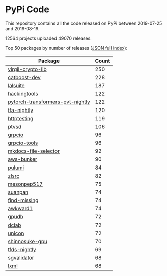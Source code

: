 # PyPi Code

This repository contains all the code released on PyPi between 2019-07-25 and 2019-08-19.

12564 projects uploaded 49070 releases. 

Top 50 packages by number of releases ([JSON full index](./index.json)):

| Package   | Count |
|-----------|-------|
| [virgil-crypto-lib](https://github.com/pypi-data/pypi-code-40/tree/import/virgil-crypto-lib) | 250 |
| [catboost-dev](https://github.com/pypi-data/pypi-code-40/tree/import/catboost-dev) | 228 |
| [lalsuite](https://github.com/pypi-data/pypi-code-40/tree/import/lalsuite) | 187 |
| [hackingtools](https://github.com/pypi-data/pypi-code-40/tree/import/hackingtools) | 122 |
| [pytorch-transformers-pvt-nightly](https://github.com/pypi-data/pypi-code-40/tree/import/pytorch-transformers-pvt-nightly) | 122 |
| [tfa-nightly](https://github.com/pypi-data/pypi-code-40/tree/import/tfa-nightly) | 120 |
| [httptesting](https://github.com/pypi-data/pypi-code-40/tree/import/httptesting) | 119 |
| [ptvsd](https://github.com/pypi-data/pypi-code-40/tree/import/ptvsd) | 106 |
| [grpcio](https://github.com/pypi-data/pypi-code-40/tree/import/grpcio) | 96 |
| [grpcio-tools](https://github.com/pypi-data/pypi-code-40/tree/import/grpcio-tools) | 96 |
| [mkdocs-file-selector](https://github.com/pypi-data/pypi-code-40/tree/import/mkdocs-file-selector) | 92 |
| [aws-bunker](https://github.com/pypi-data/pypi-code-40/tree/import/aws-bunker) | 90 |
| [pulumi](https://github.com/pypi-data/pypi-code-40/tree/import/pulumi) | 84 |
| [zlsrc](https://github.com/pypi-data/pypi-code-40/tree/import/zlsrc) | 82 |
| [mesonpep517](https://github.com/pypi-data/pypi-code-40/tree/import/mesonpep517) | 75 |
| [suanpan](https://github.com/pypi-data/pypi-code-40/tree/import/suanpan) | 74 |
| [find-missing](https://github.com/pypi-data/pypi-code-40/tree/import/find-missing) | 74 |
| [awkward1](https://github.com/pypi-data/pypi-code-40/tree/import/awkward1) | 74 |
| [gpudb](https://github.com/pypi-data/pypi-code-40/tree/import/gpudb) | 72 |
| [dclab](https://github.com/pypi-data/pypi-code-40/tree/import/dclab) | 72 |
| [unicon](https://github.com/pypi-data/pypi-code-40/tree/import/unicon) | 72 |
| [shinnosuke-gpu](https://github.com/pypi-data/pypi-code-40/tree/import/shinnosuke-gpu) | 70 |
| [tfds-nightly](https://github.com/pypi-data/pypi-code-40/tree/import/tfds-nightly) | 69 |
| [sgvalidator](https://github.com/pypi-data/pypi-code-40/tree/import/sgvalidator) | 68 |
| [lxml](https://github.com/pypi-data/pypi-code-40/tree/import/lxml) | 68 |
